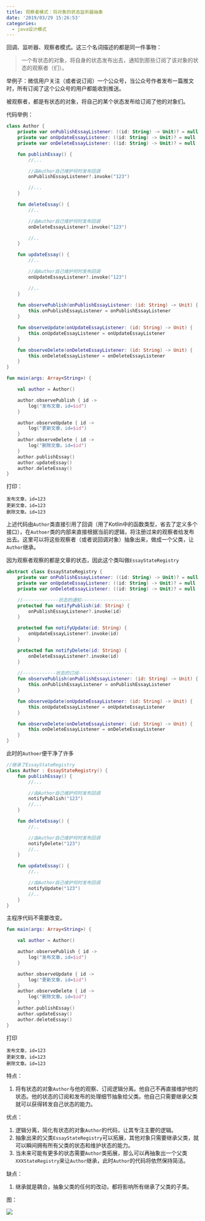 ```yaml
---
title: 观察者模式：将对象的状态监听器抽象
date: '2019/03/29 15:26:53'
categories:
  - java设计模式
---
```


回调、监听器、观察者模式。这三个名词描述的都是同一件事物：

>  一个有状态的对象，将自身的状态发布出去，通知到那些订阅了该对象的状态的观察者（们）。

举例子：微信用户关注（或者说订阅）一个公众号，当公众号作者发布一篇推文时，所有订阅了这个公众号的用户都能收到推送。



被观察者，都是有状态的对象，将自己的某个状态发布给订阅了他的对象们。



代码举例：

``` kotlin
class Author {
    private var onPublishEssayListener: ((id: String) -> Unit)? = null
    private var onUpdateEssayListener: ((id: String) -> Unit)? = null
    private var onDeleteEssayListener: ((id: String) -> Unit)? = null

    fun publishEssay() {
        //...

        //由Author自己维护何时发布回调
        onPublishEssayListener?.invoke("123")

        //...
    }

    fun deleteEssay() {
        //..

        //由Author自己维护何时发布回调
        onDeleteEssayListener?.invoke("123")

        //..
    }

    fun updateEssay() {
        //..

        //由Author自己维护何时发布回调
        onUpdateEssayListener?.invoke("123")

        //..
    }
    
    fun observePublish(onPublishEssayListener: (id: String) -> Unit) {
        this.onPublishEssayListener = onPublishEssayListener
    }

    fun observeUpdate(onUpdateEssayListener: (id: String) -> Unit) {
        this.onUpdateEssayListener = onUpdateEssayListener
    }

    fun observeDelete(onDeleteEssayListener: (id: String) -> Unit) {
        this.onDeleteEssayListener = onDeleteEssayListener
    }
}

fun main(args: Array<String>) {

    val author = Author()

    author.observePublish { id ->
        log("发布文章，id=$id")
    }

    author.observeUpdate { id ->
        log("更新文章，id=$id")
    }
    author.observeDelete { id ->
        log("删除文章。id=$id")
    }
    author.publishEssay()
    author.updateEssay()
    author.deleteEssay()
}
```

打印：

``` 
发布文章，id=123
更新文章，id=123
删除文章。id=123
```

上述代码由`Author`类直接引用了回调（用了Kotlin中的函数类型，省去了定义多个接口），在`Authoer`类的内部来直接根据当前的逻辑，将注册过来的观察者给发布出去。这里可以将这些观察者（或者说回调对象）抽象出来，做成一个父类，让`Author`继承。



因为观察者观察的都是文章的状态，因此这个类叫做`EssayStateRegistry`

``` kotlin
abstract class EssayStateRegistry {
    private var onPublishEssayListener: ((id: String) -> Unit)? = null
    private var onUpdateEssayListener: ((id: String) -> Unit)? = null
    private var onDeleteEssayListener: ((id: String) -> Unit)? = null

	//-------------状态的通知------------------
    protected fun notifyPublish(id: String) {
        onPublishEssayListener?.invoke(id)
    }

    protected fun notifyUpdate(id: String) {
        onUpdateEssayListener?.invoke(id)
    }

    protected fun notifyDelete(id: String) {
        onDeleteEssayListener?.invoke(id)
    }
	
    //------------状态的订阅--------------------
    fun observePublish(onPublishEssayListener: (id: String) -> Unit) {
        this.onPublishEssayListener = onPublishEssayListener
    }

    fun observeUpdate(onUpdateEssayListener: (id: String) -> Unit) {
        this.onUpdateEssayListener = onUpdateEssayListener
    }

    fun observeDelete(onDeleteEssayListener: (id: String) -> Unit) {
        this.onDeleteEssayListener = onDeleteEssayListener
    }
}
```

此时的`Authoer`便干净了许多

``` kotlin
//继承了EssayStateRegistry
class Author : EssayStateRegistry() {
    fun publishEssay() {
        //...

        //由Author自己维护何时发布回调
        notifyPublish("123")
        //...
    }

    fun deleteEssay() {
        //..

        //由Author自己维护何时发布回调
        notifyDelete("123")
        //..
    }

    fun updateEssay() {
        //..

        //由Author自己维护何时发布回调
        notifyUpdate("123")
        //..
    }
}
```

主程序代码不需要改变。

``` kotlin
fun main(args: Array<String>) {

    val author = Author()

    author.observePublish { id ->
        log("发布文章，id=$id")
    }

    author.observeUpdate { id ->
        log("更新文章，id=$id")
    }
    author.observeDelete { id ->
        log("删除文章。id=$id")
    }
    author.publishEssay()
    author.updateEssay()
    author.deleteEssay()
}
```

打印

```
发布文章，id=123
更新文章，id=123
删除文章。id=123
```



特点：

1. 将有状态的对象`Author`与他的观察、订阅逻辑分离。他自己不再直接维护他的状态。他的状态的订阅和发布的处理细节抽象给父类。他自己只需要继承父类就可以获得转发自己状态的能力。

优点：

1. 逻辑分离，简化有状态的对象`Author`的代码，让其专注主要的逻辑。
2. 抽象出来的父类`EssayStateRegistry`可以拓展，其他对象只需要继承父类，就可以瞬间拥有所有父类的状态和维护状态的能力。
3. 当未来可能有更多的状态需要`Author`类拓展，那么可以再抽象出一个父类`XXXStateRegistry`来让`Author`继承，此时`Author`的代码将依然保持简洁。

缺点：

1. 继承就是耦合，抽象父类的任何的改动，都将影响所有继承了父类的子类。



图：

![](https://upload-images.jianshu.io/upload_images/7177220-d534c096fb9f7b44.png?imageMogr2/auto-orient/strip%7CimageView2/2/w/1240)
                                                                                                                                                                                                                                                                                                                                                                                                                                                                                                                                                                                                                                                                                                                                                                                                                                                                                                                                                                                                                                                                                                                                                                                                                                                                                                                                                                                                                                                                                                                                                                                                                                                                                                                                                                                                                                                                                                                                                                                                                                                                                                                                                                                                                                                                                                                                                                                                                                                                                                                                                                                                                                                                                                                                                                                                                                                                                                                                                                                                                                                                                                                                                                                                                                                                                                                                                                                                                                                                                                                                                                                                                                                                                                                                                                                                                                                                                                                                                                                                                                                                                                                                                                                                                                                                                                                                                                                                                                                                                                                                                                                                                                                                                                                                                                                                                             